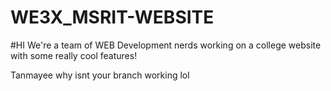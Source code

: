 # WE3X_MSRIT-WEBSITE
#HI We're a team of WEB Development nerds working  on a college website with some really cool features!

Tanmayee why isnt your branch working lol